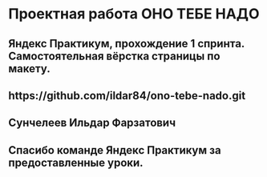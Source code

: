 <h1>Проектная работа ОНО ТЕБЕ НАДО</h1>
<h2>Яндекс Практикум, прохождение 1 спринта. Самостоятельная вёрстка страницы по макету.</h2>
<h2>https://github.com/ildar84/ono-tebe-nado.git</h2>
<h2>Сунчелеев Ильдар Фарзатович</h2>
<h2>Спасибо команде Яндекс Практикум за предоставленные уроки.</h2>

